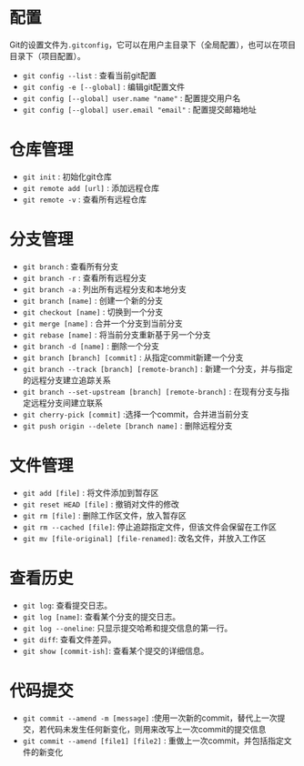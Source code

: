 
# 配置

Git的设置文件为`.gitconfig`，它可以在用户主目录下（全局配置），也可以在项目目录下（项目配置）。

- `git config --list` : 查看当前git配置
- `git config -e [--global]` : 编辑git配置文件
- `git config [--global] user.name "name"` : 配置提交用户名
- `git config [--global] user.email "email"` : 配置提交邮箱地址
# 仓库管理

- `git init` : 初始化git仓库
- `git remote add [url]` : 添加远程仓库
- `git remote -v` : 查看所有远程仓库

# 分支管理

- `git branch` : 查看所有分支
- `git branch -r` : 查看所有远程分支
- `git branch -a` : 列出所有远程分支和本地分支
- `git branch [name]` : 创建一个新的分支
- `git checkout [name]` : 切换到一个分支
- `git merge [name]` : 合并一个分支到当前分支
- `git rebase [name]` : 将当前分支重新基于另一个分支
- `git branch -d [name]` : 删除一个分支
- `git branch [branch] [commit]` : 从指定commit新建一个分支
- `git branch --track [branch] [remote-branch]` : 新建一个分支，并与指定的远程分支建立追踪关系
- `git branch --set-upstream [branch] [remote-branch]` : 在现有分支与指定远程分支间建立联系
- `git cherry-pick [commit]` :选择一个commit，合并进当前分支
- `git push origin --delete [branch name]` : 删除远程分支

# 文件管理

- `git add [file]` : 将文件添加到暂存区
- `git reset HEAD [file]` : 撤销对文件的修改
- `git rm [file]` : 删除工作区文件，放入暂存区
- `git rm --cached [file]`: 停止追踪指定文件，但该文件会保留在工作区
- `git mv [file-original] [file-renamed]`: 改名文件，并放入工作区

# 查看历史


- `git log`: 查看提交日志。
- `git log [name]`: 查看某个分支的提交日志。
- `git log --oneline`: 只显示提交哈希和提交信息的第一行。
- `git diff`: 查看文件差异。
- `git show [commit-ish]`: 查看某个提交的详细信息。

# 代码提交

- `git commit --amend -m [message]` :使用一次新的commit，替代上一次提交，若代码未发生任何新变化，则用来改写上一次commit的提交信息
- `git commit --amend [file1] [file2]` : 重做上一次commit，并包括指定文件的新变化